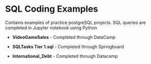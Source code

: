 # SQL Coding Examples

Contains examples of practice postgreSQL projects.  SQL queries are completed in Jupyter notebook using Python  

* **VideoGameSales** - Completed through DataCamp

* **SQLTasks Tier 1.sql** - Completed through Springboard

* **International_Debt** - Completed through Datacamp
